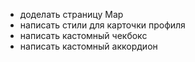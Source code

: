 - доделать страницу Map
- написать стили для карточки профиля
- написать кастомный чекбокс
- написать кастомный аккордион
